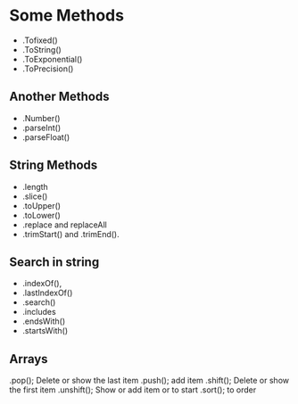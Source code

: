 # Some Methods

- .Tofixed()
- .ToString()
- .ToExponential()
- .ToPrecision()

## Another Methods

- .Number()
- .parseInt()
- .parseFloat()

## String Methods

- .length
- .slice()
- .toUpper()
- .toLower()
- .replace and replaceAll
- .trimStart() and .trimEnd().

## Search in string

- .indexOf(),
- .lastIndexOf()
- .search()
- .includes
- .endsWith()
- .startsWith()

## Arrays

.pop(); Delete or show the last item
.push(); add item
.shift(); Delete or show the first item
.unshift(); Show or add item or to start
.sort(); to order